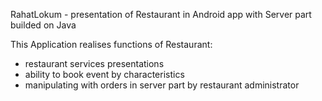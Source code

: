 RahatLokum - presentation of Restaurant in Android app with Server part builded on Java

This Application realises functions of Restaurant:
- restaurant services presentations
- ability to book event by characteristics
- manipulating with orders in server part by restaurant administrator 
